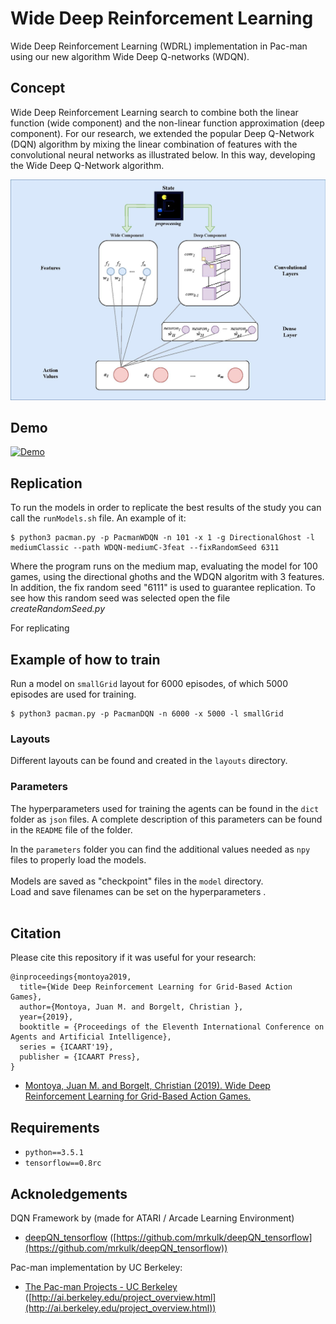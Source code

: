 # Wide Deep Reinforcement Learning
Wide Deep Reinforcement Learning (WDRL) implementation in Pac-man using our new algorithm Wide Deep Q-networks (WDQN). 


## Concept

Wide Deep Reinforcement Learning search to combine both the linear function (wide component) and the non-linear function approximation (deep component). 
For our research, we extended the popular Deep Q-Network (DQN) algorithm by mixing the linear combination of features with the convolutional neural networks as illustrated below.
In this way, developing the Wide Deep Q-Network algorithm. 

![](media/WDRL.jpg?raw=true)


## Demo

[![Demo](https://github.com/tychovdo/PacmanDQN/blob/master/videos/PacmanDQN_wingif.gif)](https://youtu.be/QilHGSYbjDQ)

## Replication
To run the models in order to replicate the best results of the study you can call the `runModels.sh` file.
An example of it:


```
$ python3 pacman.py -p PacmanWDQN -n 101 -x 1 -g DirectionalGhost -l mediumClassic --path WDQN-mediumC-3feat --fixRandomSeed 6311
```

Where the program runs on the medium map, evaluating the model for 100 games, using the directional ghoths and the WDQN algoritm with 3 features. In addition, the fix random seed "6111" is used to guarantee replication. To see how this random seed was selected open the file *createRandomSeed.py* 

For replicating 

## Example of how to train

Run a model on `smallGrid` layout for 6000 episodes, of which 5000 episodes
are used for training.

```
$ python3 pacman.py -p PacmanDQN -n 6000 -x 5000 -l smallGrid
```

### Layouts
Different layouts can be found and created in the `layouts` directory.

### Parameters

The hyperparameters used for training the agents can be found in the `dict` folder as `json` files. A complete description of this parameters can be found in the `README` file of the folder.

In the `parameters` folder you can find the additional values needed as `npy` files to properly load the models. <br />
 <br /> 
Models are saved as "checkpoint" files in the `model` directory. <br />
Load and save filenames can be set on the hyperparameters . <br />
 <br />


## Citation

Please cite this repository if it was useful for your research:

```
@inproceedings{montoya2019,
  title={Wide Deep Reinforcement Learning for Grid-Based Action Games},
  author={Montoya, Juan M. and Borgelt, Christian },
  year={2019},
  booktitle = {Proceedings of the Eleventh International Conference on Agents and Artificial Intelligence},
  series = {ICAART'19},
  publisher = {ICAART Press},
}

```

* [Montoya, Juan M. and Borgelt, Christian (2019). Wide Deep Reinforcement Learning for Grid-Based Action Games.](https://notfound.pdf)

## Requirements

- `python==3.5.1`
- `tensorflow==0.8rc`

## Acknoledgements

DQN Framework by  (made for ATARI / Arcade Learning Environment)
* [deepQN_tensorflow](https://github.com/mrkulk/deepQN_tensorflow) ([https://github.com/mrkulk/deepQN_tensorflow](https://github.com/mrkulk/deepQN_tensorflow))

Pac-man implementation by UC Berkeley:
* [The Pac-man Projects - UC Berkeley](http://ai.berkeley.edu/project_overview.html) ([http://ai.berkeley.edu/project_overview.html](http://ai.berkeley.edu/project_overview.html))